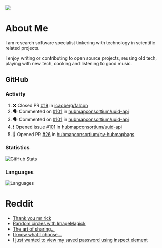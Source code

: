 ![](https://komarev.com/ghpvc/?username=icaoberg)

# About Me
I am research software specialist tinkering with technology in scientific related projects.

I enjoy writing or contributing to open source projects, reusing old tech, playing with new tech, cooking and listening to good music.

## GitHub
### Activity
<!--START_SECTION:activity-->
1. ❌ Closed PR [#19](https://github.com/icaoberg/falcon/pull/19) in [icaoberg/falcon](https://github.com/icaoberg/falcon)
2. 🗣 Commented on [#101](https://github.com/hubmapconsortium/uuid-api/issues/101) in [hubmapconsortium/uuid-api](https://github.com/hubmapconsortium/uuid-api)
3. 🗣 Commented on [#101](https://github.com/hubmapconsortium/uuid-api/issues/101) in [hubmapconsortium/uuid-api](https://github.com/hubmapconsortium/uuid-api)
4. ❗️ Opened issue [#101](https://github.com/hubmapconsortium/uuid-api/issues/101) in [hubmapconsortium/uuid-api](https://github.com/hubmapconsortium/uuid-api)
5. 💪 Opened PR [#26](https://github.com/hubmapconsortium/py-hubmapbags/pull/26) in [hubmapconsortium/py-hubmapbags](https://github.com/hubmapconsortium/py-hubmapbags)
<!--END_SECTION:activity-->

### Statistics
![GitHub Stats](https://github-readme-stats.vercel.app/api?username=icaoberg&count_private=true&show_icons=true)

### Languages
![Languages](https://github-readme-stats.vercel.app/api/top-langs/?username=icaoberg&show_icons=true&langs_count=10&hide=HTML,CSS,M)

# Reddit
<!-- BLOG-POST-LIST:START -->
- [Thank you mr rick](https://www.reddit.com/r/u_icaoberg/comments/pvvwci/thank_you_mr_rick/)
- [Random circles with ImageMagick](https://www.reddit.com/r/u_icaoberg/comments/p04t90/random_circles_with_imagemagick/)
- [The art of sharing...](https://www.reddit.com/r/u_icaoberg/comments/oyp9pc/the_art_of_sharing/)
- [I know what I choose…](https://www.reddit.com/r/u_icaoberg/comments/oyoolb/i_know_what_i_choose/)
- [I just wanted to view my saved password using inspect element](https://www.reddit.com/r/u_icaoberg/comments/oyol4r/i_just_wanted_to_view_my_saved_password_using/)
<!-- BLOG-POST-LIST:END -->
